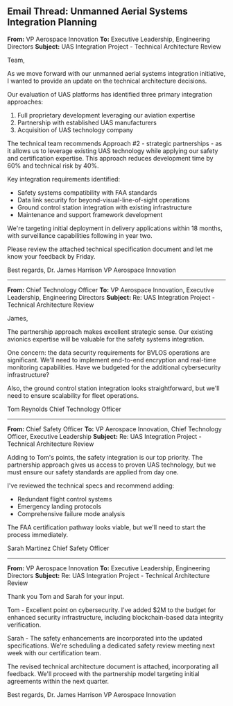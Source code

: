 ## Email Thread: Unmanned Aerial Systems Integration Planning

**From:** VP Aerospace Innovation
**To:** Executive Leadership, Engineering Directors
**Subject:** UAS Integration Project - Technical Architecture Review

Team,

As we move forward with our unmanned aerial systems integration initiative, I wanted to provide an update on the technical architecture decisions.

Our evaluation of UAS platforms has identified three primary integration approaches:
1. Full proprietary development leveraging our aviation expertise
2. Partnership with established UAS manufacturers
3. Acquisition of UAS technology company

The technical team recommends Approach #2 - strategic partnerships - as it allows us to leverage existing UAS technology while applying our safety and certification expertise. This approach reduces development time by 60% and technical risk by 40%.

Key integration requirements identified:
- Safety systems compatibility with FAA standards
- Data link security for beyond-visual-line-of-sight operations
- Ground control station integration with existing infrastructure
- Maintenance and support framework development

We're targeting initial deployment in delivery applications within 18 months, with surveillance capabilities following in year two.

Please review the attached technical specification document and let me know your feedback by Friday.

Best regards,
Dr. James Harrison
VP Aerospace Innovation

---

**From:** Chief Technology Officer
**To:** VP Aerospace Innovation, Executive Leadership, Engineering Directors
**Subject:** Re: UAS Integration Project - Technical Architecture Review

James,

The partnership approach makes excellent strategic sense. Our existing avionics expertise will be valuable for the safety systems integration.

One concern: the data security requirements for BVLOS operations are significant. We'll need to implement end-to-end encryption and real-time monitoring capabilities. Have we budgeted for the additional cybersecurity infrastructure?

Also, the ground control station integration looks straightforward, but we'll need to ensure scalability for fleet operations.

Tom Reynolds
Chief Technology Officer

---

**From:** Chief Safety Officer
**To:** VP Aerospace Innovation, Chief Technology Officer, Executive Leadership
**Subject:** Re: UAS Integration Project - Technical Architecture Review

Adding to Tom's points, the safety integration is our top priority. The partnership approach gives us access to proven UAS technology, but we must ensure our safety standards are applied from day one.

I've reviewed the technical specs and recommend adding:
- Redundant flight control systems
- Emergency landing protocols
- Comprehensive failure mode analysis

The FAA certification pathway looks viable, but we'll need to start the process immediately.

Sarah Martinez
Chief Safety Officer

---

**From:** VP Aerospace Innovation
**To:** Executive Leadership, Engineering Directors
**Subject:** Re: UAS Integration Project - Technical Architecture Review

Thank you Tom and Sarah for your input.

Tom - Excellent point on cybersecurity. I've added $2M to the budget for enhanced security infrastructure, including blockchain-based data integrity verification.

Sarah - The safety enhancements are incorporated into the updated specifications. We're scheduling a dedicated safety review meeting next week with our certification team.

The revised technical architecture document is attached, incorporating all feedback. We'll proceed with the partnership model targeting initial agreements within the next quarter.

Best regards,
Dr. James Harrison
VP Aerospace Innovation
